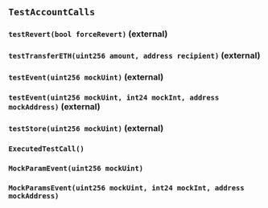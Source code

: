## `TestAccountCalls`






### `testRevert(bool forceRevert)` (external)





### `testTransferETH(uint256 amount, address recipient)` (external)





### `testEvent(uint256 mockUint)` (external)





### `testEvent(uint256 mockUint, int24 mockInt, address mockAddress)` (external)





### `testStore(uint256 mockUint)` (external)






### `ExecutedTestCall()`





### `MockParamEvent(uint256 mockUint)`





### `MockParamsEvent(uint256 mockUint, int24 mockInt, address mockAddress)`





